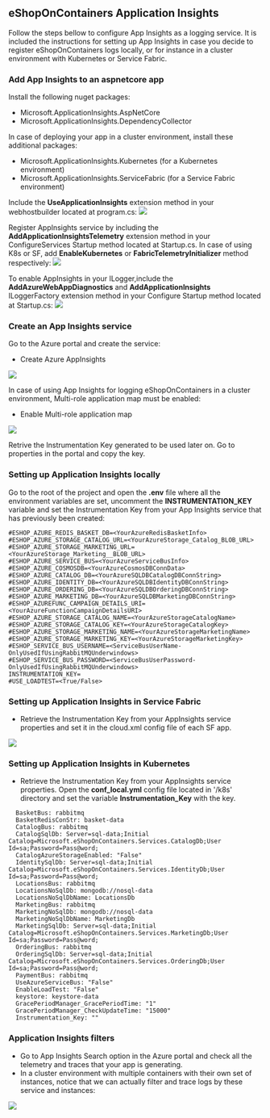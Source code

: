 ## eShopOnContainers Application Insights

Follow the steps bellow to configure App Insights as a logging service. It is included the instructions for setting up App Insights in case you decide to register eShopOnContainers logs locally, or for instance in a cluster environment with Kubernetes or Service Fabric.

### Add App Insights to an aspnetcore app
Install the following nuget packages:
* Microsoft.ApplicationInsights.AspNetCore
* Microsoft.ApplicationInsights.DependencyCollector

In case of deploying your app in a cluster environment, install these additional packages:
* Microsoft.ApplicationInsights.Kubernetes (for a Kubernetes environment)
* Microsoft.ApplicationInsights.ServiceFabric (for a Service Fabric environment)

Include the **UseApplicationInsights** extension method in your webhostbuilder located at program.cs:
<img src="https://github.com/dotnet-architecture/eShopOnContainers/blob/dev/img/appinsights/useappinsights-program.PNG">

Register AppInsights service by including the **AddApplicationInsightsTelemetry** extension method in your ConfigureServices Startup method located at Startup.cs. In case of using K8s or SF, add **EnableKubernetes** or **FabricTelemetryInitializer** method respectively:
<img src="https://github.com/dotnet-architecture/eShopOnContainers/blob/dev/img/appinsights/appinsights-register.PNG">

To enable AppInsights in your ILogger,include the **AddAzureWebAppDiagnostics** and **AddApplicationInsights** ILoggerFactory extension method in your Configure Startup method located at Startup.cs:
<img src="https://github.com/dotnet-architecture/eShopOnContainers/blob/dev/img/appinsights/appinsights-loggerfactory.PNG">

### Create an App Insights service
Go to the Azure portal and create the service:
- Create Azure AppInsights
<img src="https://github.com/dotnet-architecture/eShopOnContainers/blob/dev/img/appinsights/create-insights.PNG">

In case of using App Insights for logging eShopOnContainers in a cluster environment, Multi-role application map must be enabled:
- Enable Multi-role application map
<img src="https://github.com/dotnet-architecture/eShopOnContainers/blob/dev/img/appinsights/settings-insights.PNG">

Retrive the Instrumentation Key generated to be used later on. Go to properties in the portal and copy the key.

### Setting up Application Insights locally
Go to the root of the project and open the **.env** file where all the environment variables are set, uncomment the **INSTRUMENTATION_KEY** variable and set the Instrumentation Key from your App Insights service that has previously been created: 

```
#ESHOP_AZURE_REDIS_BASKET_DB=<YourAzureRedisBasketInfo>
#ESHOP_AZURE_STORAGE_CATALOG_URL=<YourAzureStorage_Catalog_BLOB_URL>
#ESHOP_AZURE_STORAGE_MARKETING_URL=<YourAzureStorage_Marketing__BLOB_URL>
#ESHOP_AZURE_SERVICE_BUS=<YourAzureServiceBusInfo>
#ESHOP_AZURE_COSMOSDB=<YourAzureCosmosDBConnData>
#ESHOP_AZURE_CATALOG_DB=<YourAzureSQLDBCatalogDBConnString>
#ESHOP_AZURE_IDENTITY_DB=<YourAzureSQLDBIdentityDBConnString>
#ESHOP_AZURE_ORDERING_DB=<YourAzureSQLDBOrderingDBConnString>
#ESHOP_AZURE_MARKETING_DB=<YourAzureSQLDBMarketingDBConnString>
#ESHOP_AZUREFUNC_CAMPAIGN_DETAILS_URI=<YourAzureFunctionCampaignDetailsURI>
#ESHOP_AZURE_STORAGE_CATALOG_NAME=<YourAzureStorageCatalogName>
#ESHOP_AZURE_STORAGE_CATALOG_KEY=<YourAzureStorageCatalogKey>
#ESHOP_AZURE_STORAGE_MARKETING_NAME=<YourAzureStorageMarketingName>
#ESHOP_AZURE_STORAGE_MARKETING_KEY=<YourAzureStorageMarketingKey>
#ESHOP_SERVICE_BUS_USERNAME=<ServiceBusUserName-OnlyUsedIfUsingRabbitMQUnderwindows>
#ESHOP_SERVICE_BUS_PASSWORD=<ServiceBusUserPassword-OnlyUsedIfUsingRabbitMQUnderwindows>
INSTRUMENTATION_KEY=
#USE_LOADTEST=<True/False>
```

### Setting up Application Insights in Service Fabric 
- Retrieve the Instrumentation Key from your AppInsights service properties and set it in the cloud.xml config file of each SF app.
<img src="https://github.com/dotnet-architecture/eShopOnContainers/blob/dev/img/sf/set-instrumentationkey.PNG">

### Setting up Application Insights in Kubernetes
- Retrieve the Instrumentation Key from your AppInsights service properties. Open the **conf_local.yml** config file located in '/k8s' directory and set the variable **Instrumentation_Key** with the key.
```
  BasketBus: rabbitmq
  BasketRedisConStr: basket-data
  CatalogBus: rabbitmq
  CatalogSqlDb: Server=sql-data;Initial Catalog=Microsoft.eShopOnContainers.Services.CatalogDb;User Id=sa;Password=Pass@word;
  CatalogAzureStorageEnabled: "False"
  IdentitySqlDb: Server=sql-data;Initial Catalog=Microsoft.eShopOnContainers.Services.IdentityDb;User Id=sa;Password=Pass@word;
  LocationsBus: rabbitmq
  LocationsNoSqlDb: mongodb://nosql-data
  LocationsNoSqlDbName: LocationsDb
  MarketingBus: rabbitmq
  MarketingNoSqlDb: mongodb://nosql-data
  MarketingNoSqlDbName: MarketingDb
  MarketingSqlDb: Server=sql-data;Initial Catalog=Microsoft.eShopOnContainers.Services.MarketingDb;User Id=sa;Password=Pass@word;
  OrderingBus: rabbitmq
  OrderingSqlDb: Server=sql-data;Initial Catalog=Microsoft.eShopOnContainers.Services.OrderingDb;User Id=sa;Password=Pass@word;
  PaymentBus: rabbitmq
  UseAzureServiceBus: "False"
  EnableLoadTest: "False"
  keystore: keystore-data
  GracePeriodManager_GracePeriodTime: "1"
  GracePeriodManager_CheckUpdateTime: "15000"
  Instrumentation_Key: ""
```

### Application Insights filters
- Go to App Insights Search option in the Azure portal and check all the telemetry and traces that your app is generating.
- In a cluster environment with multiple containers with their own set of instances, notice that we can actually filter and trace logs by these service and instances: 
<img src="https://github.com/dotnet-architecture/eShopOnContainers/blob/dev/img/appinsights/appinsights-screenshot.PNG">